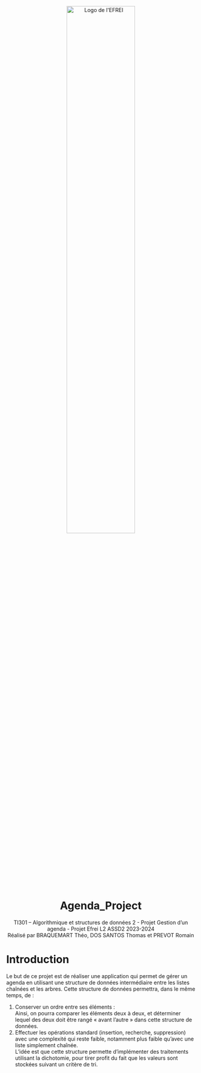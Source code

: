 <p align="center"><a href="https://www.efrei.fr/"><img src="https://www.efrei.fr/wp-content/uploads/2022/01/LOGO_EFREI-PRINT_EFREI-WEB.png" alt="Logo de l'EFREI" width="60%" /></a></p>

<h1 align="center">Agenda_Project</h1>
<p align="center">TI301 – Algorithmique et structures de données 2 - Projet Gestion d’un agenda - Projet Efrei L2 ASSD2 2023-2024<br>Réalisé par BRAQUEMART Théo, DOS SANTOS Thomas et PREVOT Romain</p>


# Introduction

Le but de ce projet est de réaliser une application qui permet de gérer un agenda en utilisant une structure de données intermédiaire entre les listes chaînées et les arbres.
Cette structure de données permettra, dans le même temps, de :
1. Conserver un ordre entre ses éléments :<br>
Ainsi, on pourra comparer les éléments deux à deux, et déterminer lequel des deux doit être rangé « avant l’autre » dans cette structure de données.
2. Effectuer les opérations standard (insertion, recherche, suppression) avec une complexité qui reste faible, notamment plus faible qu’avec une liste simplement chaînée.<br>
L’idée est que cette structure permette d’implémenter des traitements utilisant la dichotomie, pour tirer profit du fait que les valeurs sont stockées suivant un critère de tri.
